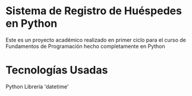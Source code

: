 # Sistema de Registro de Huéspedes en Python
Este es un proyecto académico realizado en primer ciclo para el curso de Fundamentos de Programación hecho completamente en Python

# Tecnologías Usadas
Python
Librería 'datetime'
